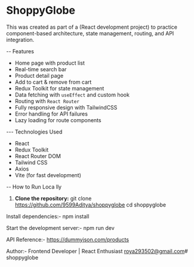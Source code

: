 # ShoppyGlobe


This was created as part of a (React development project) to practice component-based architecture, state management, routing, and API integration.


-- Features

- Home page with product list
- Real-time search bar
- Product detail page
- Add to cart & remove from cart
- Redux Toolkit for state management
- Data fetching with `useEffect` and custom hook
- Routing with `React Router`
- Fully responsive design with TailwindCSS
- Error handling for API failures
- Lazy loading for route components


--- Technologies Used

- React
- Redux Toolkit
- React Router DOM
- Tailwind CSS
- Axios
- Vite (for fast development)


-- How to Run Loca lly

1. **Clone the repository:**
   git clone https://github.com/9599Aditya/shoppyglobe
   cd shoppyglobe


Install dependencies:- 
npm install


Start the development server:-
npm run dev


API Reference:-
https://dummyjson.com/products


Author:-
Frontend Developer | React Enthusiast
roya293502@gmail.com#   s h o p p y g l o b e 
 
 
